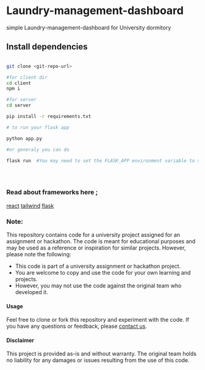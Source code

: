 # Laundry-management-dashboard
simple Laundry-management-dashboard for University dormitory 


## Install dependencies

```bash

git clone <git-repo-url>

#for client dir
cd client
npm i

#for server
cd server

pip install -r requirements.txt

# to run your flask app

python app.py

#or generaly you can do 

flask run  #You may need to set the FLASK_APP environment variable to specify the entry point of your application.





```

### Read about frameworks here ;

[react](https://react.dev/)
[tailwind](https://tailwindcss.com/)
[flask](https://flask.palletsprojects.com/en/3.0.x/)





### Note:

This repository contains code for a university project assigned for an assignment or hackathon. The code is meant for educational purposes and may be used as a reference or inspiration for similar projects. However, please note the following:

- This code is part of a university assignment or hackathon project.
- You are welcome to copy and use the code for your own learning and projects.
- However, you may not use the code against the original team who developed it.

#### Usage

Feel free to clone or fork this repository and experiment with the code. If you have any questions or feedback, please [contact us](mailto:anshuman.praharaj26@bgu.ac.in).

#### Disclaimer

This project is provided as-is and without warranty. The original team holds no liability for any damages or issues resulting from the use of this code.

